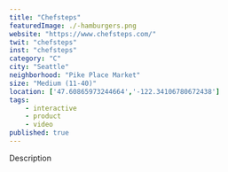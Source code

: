 ```yaml
---
title: "Chefsteps"
featuredImage: ./-hamburgers.png
website: "https://www.chefsteps.com/"
twit: "chefsteps"
inst: "chefsteps"
category: "C"
city: "Seattle"
neighborhood: "Pike Place Market"
size: "Medium (11-40)"
location: ['47.60865973244664','-122.34106780672438']
tags:
    - interactive
    - product
    - video
published: true
---
```


Description